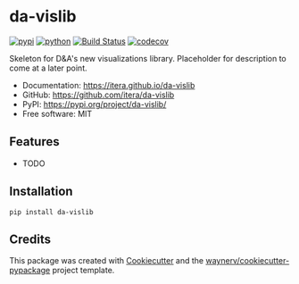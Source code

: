 # da-vislib

[![pypi](https://img.shields.io/pypi/v/da-vislib.svg)](https://pypi.org/project/da-vislib/)
[![python](https://img.shields.io/pypi/pyversions/da-vislib.svg)](https://pypi.org/project/da-vislib/)
[![Build Status](https://github.com/itera/da-vislib/actions/workflows/dev.yml/badge.svg)](https://github.com/itera/da-vislib/actions/workflows/dev.yml)
[![codecov](https://codecov.io/gh/itera/da-vislib/branch/main/graphs/badge.svg)](https://codecov.io/github/itera/da-vislib)



Skeleton for D&A's new visualizations library. Placeholder for description to come at a later point.


* Documentation: <https://itera.github.io/da-vislib>
* GitHub: <https://github.com/itera/da-vislib>
* PyPI: <https://pypi.org/project/da-vislib/>
* Free software: MIT


## Features

* TODO


## Installation
`pip install da-vislib`


## Credits

This package was created with [Cookiecutter](https://github.com/audreyr/cookiecutter) and the [waynerv/cookiecutter-pypackage](https://github.com/waynerv/cookiecutter-pypackage) project template.
